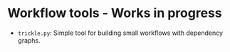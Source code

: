 # Workflow tools - Works in progress

- `trickle.py`: Simple tool for building small workflows with dependency graphs.
